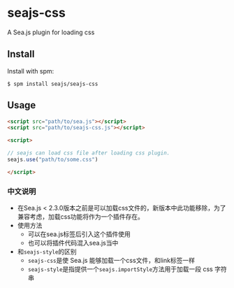 seajs-css
=========

A Sea.js plugin for loading css

Install
-------

Install with spm:

    $ spm install seajs/seajs-css


Usage
-----

```html
<script src="path/to/sea.js"></script>
<script src="path/to/seajs-css.js"></script>

<script>

// seajs can load css file after loading css plugin.
seajs.use("path/to/some.css")

</script>
```

### 中文说明

* 在Sea.js < 2.3.0版本之前是可以加载css文件的，新版本中此功能移除，为了兼容考虑，加载css功能将作为一个插件存在。
* 使用方法
  * 可以在sea.js标签后引入这个插件使用
  * 也可以将插件代码混入sea.js当中
* 和`seajs-style`的区别
  * `seajs-css`是使 Sea.js 能够加载一个css文件，和link标签一样
  * `seajs-style`是指提供一个`seajs.importStyle`方法用于加载一段 css 字符串
